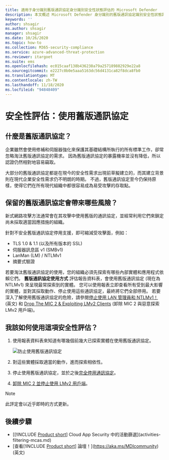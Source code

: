 ```yaml
---
title: 適用于身分識別舊版通訊協定身分識別安全性狀態評估的 Microsoft Defender
description: 本文概述 Microsoft Defender 身分識別的舊版通訊協定識別安全性狀態評估報告。
keywords: ''
author: shsagir
ms.author: shsagir
manager: shsagir
ms.date: 10/26/2020
ms.topic: how-to
ms.collection: M365-security-compliance
ms.service: azure-advanced-threat-protection
ms.reviewer: itargoet
ms.suite: ems
ms.openlocfilehash: ec015caaf138b436238a79a257189882929e22a8
ms.sourcegitcommit: e2227c0b0e5aaa5163dc56d4131ca82f8dca8fb0
ms.translationtype: MT
ms.contentlocale: zh-TW
ms.lasthandoff: 11/18/2020
ms.locfileid: "94848409"
---
```

# <a name="security-assessment-legacy-protocols-usage"></a>安全性評估：使用舊版通訊協定

## <a name="what-are-legacy-protocols"></a>什麼是舊版通訊協定？

企業雖然會使用修補和伺服器強化來保護其基礎結構所執行的所有標準工作，卻常忽略淘汰舊版通訊協定的需求。 因為舊版通訊協定的暴露機率並沒有降低，所以認證仍然相對地容易竊取。

大部分的舊版通訊協定都是在現今的安全性需求出現前草擬建立的，而其建立背景則在現代企業安全性需求仍不明朗的時期。 不過，舊版通訊協定至今仍保持原樣，使得它們在所有現代組織中都很容易成為易受攻擊的存取點。

## <a name="what-risks-do-retained-legacy-protocols-introduce"></a>保留的舊版通訊協定會帶來哪些風險？

新式網路攻擊方法通常會在其攻擊中使用舊版的通訊協定，並經常利用它們來鎖定尚未採取適當因應措施的組織。

針對不安全舊版通訊協定停用支援，即可縮減受攻擊面，例如：

- TLS 1.0 & 1.1 (以及所有版本的 SSL)
- 伺服器訊息區 v1 (SMBv1)
- LanMan (LM) / NTLMv1
- 摘要式驗證

若要淘汰舊版通訊協定的使用，您的組織必須先探索有哪些內部實體和應用程式依賴它們。 **舊版通訊協定使用方式** 評估報告資料表，會使用舊版通訊協定 (現在為 NTLMv1) 來呈現最常探索到的實體。 您可以使用報表立即查看所有受到最大影響的實體，並對其採取動作、停止使用這些通訊協定，最終將它們全部停用。 若要深入了解使用舊版通訊協定的危險，請參閱[停止使用 LAN 管理員和 NTLMv1！](/archive/blogs/miriamxyra/stop-using-lan-manager-and-ntlmv1) (英文) 和 [Drop The MIC 2 & Exploiting LMv2 Clients](https://www.preempt.com/blog/active-directory-ntlm-attacks/) (卸除 MIC 2 與惡意探索 LMv2 用戶端)。

## <a name="how-do-i-use-this-security-assessment"></a>我該如何使用這項安全性評估？

1. 使用報表資料表來知道有哪幾個前幾大已探索實體在使用舊版通訊協定。

    ![防止使用舊版通訊協定](media/cas-isp-legacy-protocols-2.png)
1. 對這些實體採取適當的動作，進而探索相依性。
1. 停止使用舊版通訊協定，並於之後[完全停用通訊協定](/archive/blogs/miriamxyra/stop-using-lan-manager-and-ntlmv1)。
1. [卸除 MIC 2 並停止使用 LMv2 用戶端](https://www.preempt.com/blog/active-directory-ntlm-attacks/)。

> [!NOTE]
> 此評定會以近乎即時的方式更新。

## <a name="next-steps"></a>後續步驟

- [[!INCLUDE [Product short](includes/product-short.md)] Cloud App Security 中的活動篩選](activities-filtering-mcas.md)
- [查看[!INCLUDE [Product short](includes/product-short.md)] 論壇！](https://aka.ms/MDIcommunity)\(英文\)